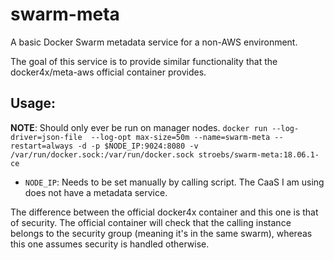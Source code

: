 # swarm-meta
A basic Docker Swarm metadata service for a non-AWS environment.

The goal of this service is to provide similar functionality that the docker4x/meta-aws official container provides.

## Usage:
**NOTE**: Should only ever be run on manager nodes.
`docker run --log-driver=json-file  --log-opt max-size=50m --name=swarm-meta --restart=always -d -p $NODE_IP:9024:8080 -v /var/run/docker.sock:/var/run/docker.sock stroebs/swarm-meta:18.06.1-ce`
- `NODE_IP`: Needs to be set manually by calling script. The CaaS I am using does not have a metadata service.

The difference between the official docker4x container and this one is that of security. The official container will check that the calling instance belongs to the security group (meaning it's in the same swarm), whereas this one assumes security is handled otherwise.